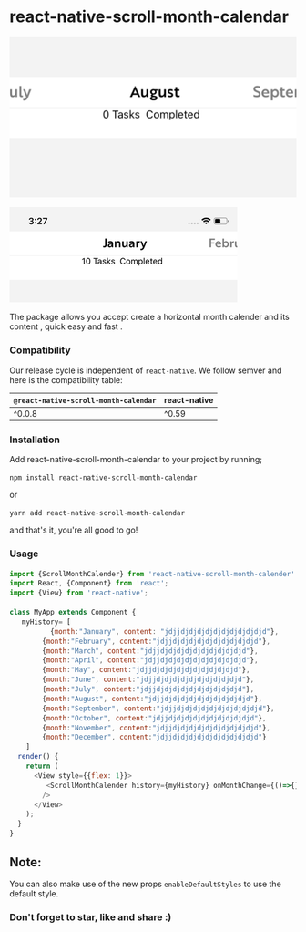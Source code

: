# react-native-scroll-month-calendar 
<img src="img/img1.png" alt="image1" style="" />

![image1](img/img2.png)

The package allows you accept  create a horizontal month calender and its content , quick  easy and fast  .

### Compatibility

Our release cycle is independent of `react-native`. We follow semver and here is the compatibility table:

| `@react-native-scroll-month-calendar` | react-native |
| :------------------------------- | ------------ |
| ^0.0.8                             | ^0.59        |

### [](https://github.com/Ifechukwudaniel/react-native-scroll-month-calendar#installation)Installation

Add react-native-scroll-month-calendar  to your project by running;

`npm install react-native-scroll-month-calendar`

or

`yarn add react-native-scroll-month-calendar`

and that's it, you're all good to go!

### [](https://github.com/Ifechukwudaniel/react-native-scroll-month-calendar#usage)Usage

```javascript
import {ScrollMonthCalender} from 'react-native-scroll-month-calender'
import React, {Component} from 'react';
import {View} from 'react-native';

class MyApp extends Component {
   myHistory= [
          {month:"January", content: "jdjjdjdjdjdjdjdjdjdjdjdjd"},
        {month:"February", content:"jdjjdjdjdjdjdjdjdjdjdjdjd"},
        {month:"March", content:"jdjjdjdjdjdjdjdjdjdjdjdjd"},
        {month:"April", content:"jdjjdjdjdjdjdjdjdjdjdjdjd"},
        {month:"May", content:"jdjjdjdjdjdjdjdjdjdjdjdjd"},
        {month:"June", content:"jdjjdjdjdjdjdjdjdjdjdjdjd"},
        {month:"July", content:"jdjjdjdjdjdjdjdjdjdjdjdjd"},
        {month:"August", content:"jdjjdjdjdjdjdjdjdjdjdjdjd"},
        {month:"September", content:"jdjjdjdjdjdjdjdjdjdjdjdjd"},
        {month:"October", content:"jdjjdjdjdjdjdjdjdjdjdjdjd"},
        {month:"November", content:"jdjjdjdjdjdjdjdjdjdjdjdjd"},
        {month:"December", content:"jdjjdjdjdjdjdjdjdjdjdjdjd"}
    ]
  render() {
    return (
      <View style={{flex: 1}}>
         <ScrollMonthCalender history={myHistory} onMonthChange={()=>{}}/>
        />
      </View>
    );
  }
}

```

## Note:

You can also make use of the new props `enableDefaultStyles` to use the default style.

### Don't forget to star, like and share :)